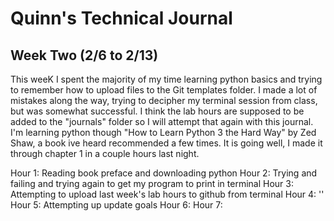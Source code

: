 # Quinn's Technical Journal

## Week Two (2/6 to 2/13)

This weeK I spent the majority of my time learning python basics and trying to remember how to upload files to the Git templates folder. I made a lot of mistakes along the way, trying to decipher my terminal session from class, but was somewhat successful. I think the lab hours are supposed to be added to the "journals" folder so I will attempt that again with this journal. I'm learning python though "How to Learn Python 3 the Hard Way" by Zed Shaw, a book ive heard recommended a few times. It is going well, I made it through chapter 1 in a couple hours last night.

Hour 1: Reading book preface and downloading python
Hour 2: Trying and failing and trying again to get my program to print in terminal
Hour 3: Attempting to upload last week's lab hours to github from terminal
Hour 4: ''
Hour 5: Attempting up update goals
Hour 6: 
Hour 7: 
